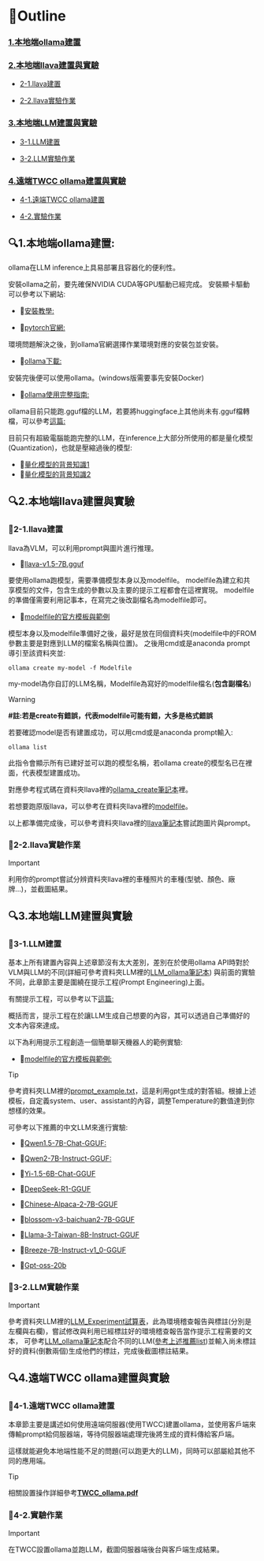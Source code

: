 # 📑Outline
### [1.本地端ollama建置](#i)

### [2.本地端llava建置與實驗](#ii)
  - [2-1.llava建置](#ii-1)
  
  - [2-2.llava實驗作業](#ii-2)
### [3.本地端LLM建置與實驗](#iii)
  - [3-1.LLM建置](#iii-1)
  
  - [3-2.LLM實驗作業](#iii-2)
### [4.遠端TWCC ollama建置與實驗](#iv)
  - [4-1.遠端TWCC ollama建置](#iv-1)
  
  - [4-2.實驗作業](#iv-2)

<a name="i"></a>
## 🔍1.本地端ollama建置:  
ollama在LLM inference上具易部署且容器化的便利性。

安裝ollama之前，要先確保NVIDIA CUDA等GPU驅動已經完成。
安裝顯卡驅動可以參考以下網站:

  - 📝[安裝教學:](https://vocus.cc/article/67015afefd897800016a47e0) 


  - 📝[pytorch官網:](https://pytorch.org/get-started/locally/)

環境問題解決之後，到ollama官網選擇作業環境對應的安裝包並安裝。

  - 📝[ollama下載:](https://ollama.com/download)

安裝完後便可以使用ollama。(windows版需要事先安裝Docker)

  - 📝[ollama使用完整指南:](https://github.com/datawhalechina/handy-ollama/blob/main/docs/C4/2.%20%E5%9C%A8%20Python%20%E4%B8%AD%E4%BD%BF%E7%94%A8%20Ollama%20API.md)


ollama目前只能跑.gguf檔的LLM，若要將huggingface上其他尚未有.gguf檔轉檔，可以參考[這篇:](https://medium.com/playtech/%E4%BD%BF%E7%94%A8llama-cpp%E5%B0%87huggingface-%E5%8F%96%E5%BE%97%E7%9A%84llm%E6%A8%A1%E5%9E%8B%E8%BD%89%E7%82%BA-gguf%E6%A0%BC%E5%BC%8F-879c3bd3505c)

目前只有超級電腦能跑完整的LLM，在inference上大部分所使用的都是量化模型(Quantization)，也就是壓縮過後的模型:

  - 📝[量化模型的背景知識1](https://vocus.cc/article/6803b975fd8978000153e4ad)
  - 📝[量化模型的背景知識2](https://chih-sheng-huang821.medium.com/ai%E6%A8%A1%E5%9E%8B%E5%A3%93%E7%B8%AE%E6%8A%80%E8%A1%93-%E9%87%8F%E5%8C%96-quantization-966505128365)




<a name="ii"></a>
## 🔍2.本地端llava建置與實驗

<a name="ii-1"></a>
### 🚀2-1.llava建置

llava為VLM，可以利用prompt與圖片進行推理。

  - 🤖[llava-v1.5-7B.gguf](https://huggingface.co/second-state/Llava-v1.5-7B-GGUF/tree/main)

要使用ollama跑模型，需要準備模型本身以及modelfile。
modelfile為建立和共享模型的文件，包含生成的參數以及主要的提示工程都會在這裡實現。
modelfile的準備僅需要利用記事本，在寫完之後改副檔名為modelfile即可。

  - 📝[modelfile的官方模板與範例](https://ollama.readthedocs.io/en/modelfile/)



模型本身以及modelfile準備好之後，最好是放在同個資料夾(modelfile中的FROM參數主要是對應到LLM的檔案名稱與位置)。
之後用cmd或是anaconda prompt導引至該資料夾並:
```
ollama create my-model -f Modelfile
```
my-model為你自訂的LLM名稱，Modelfile為寫好的modelfile檔名(**包含副檔名**)

>[!WARNING]
> **#註:若是create有錯誤，代表modelfile可能有錯，大多是格式錯誤**

若要確認model是否有建置成功，可以用cmd或是anaconda prompt輸入:

```
ollama list
```
此指令會顯示所有已建好並可以跑的模型名稱，若ollama create的模型名已在裡面，代表模型建置成功。

對應參考程式碼在資料夾llava裡的[ollama_create筆記本](llava/ollama_create.ipynb)裡。

若想要跑原版llava，可以參考在資料夾llava裡的[modelfile](llava/llava1_6_7b_Q4_vanilla.modelfile)。

以上都準備完成後，可以參考資料夾llava裡的[llava筆記本](llava/llava.ipynb)嘗試跑圖片與prompt。

<a name="ii-2"></a>
### 📌2-2.llava實驗作業
> [!IMPORTANT]
> 利用你的prompt嘗試分辨資料夾llava裡的車種照片的車種(型號、顏色、廠牌...)，並截圖結果。

<a name="iii"></a>
## 🔍3.本地端LLM建置與實驗 

<a name="iii-1"></a>
### 🚀3-1.LLM建置
基本上所有建置內容與上述章節沒有太大差別，差別在於使用ollama API時對於VLM與LLM的不同(詳細可參考資料夾LLM裡的[LLM_ollama筆記本](LLM/LLM_ollama.ipynb))
與前面的實驗不同，此章節主要是圍繞在提示工程(Prompt Engineering)上面。

有關提示工程，可以參考以下[這篇:](https://www.promptingguide.ai/zh)


概括而言，提示工程在於讓LLM生成自己想要的內容，其可以透過自己準備好的文本內容來達成。

以下為利用提示工程創造一個簡單聊天機器人的範例實驗:

  - 📝[modelfile的官方模板與範例:](https://ollama.readthedocs.io/en/modelfile/)


> [!TIP]
> 參考資料夾LLM裡的[prompt_example.txt](LLM/prompt_example.txt)，這是利用gpt生成的對答組。根據上述模板，自定義system、user、assistant的內容，調整Temperature的數值達到你想樣的效果。

<a name="list1"></a>
可參考以下推薦的中文LLM來進行實驗:

  - 🤖[Qwen1.5-7B-Chat-GGUF:](https://huggingface.co/Qwen/Qwen1.5-7B-Chat-GGUF/tree/main)


  - 🤖[Qwen2-7B-Instruct-GGUF:](https://huggingface.co/Qwen/Qwen2-7B-Instruct-GGUF/tree/main)


  - 🤖[Yi-1.5-6B-Chat-GGUF](https://huggingface.co/bartowski/Yi-1.5-6B-Chat-GGUF/tree/main)


  - 🤖[DeepSeek-R1-GGUF](https://huggingface.co/unsloth/DeepSeek-R1-GGUF/tree/main)


  - 🤖[Chinese-Alpaca-2-7B-GGUF](https://huggingface.co/TheBloke/Chinese-Alpaca-2-7B-GGUF/tree/main)


  - 🤖[blossom-v3-baichuan2-7B-GGUF](https://huggingface.co/TheBloke/blossom-v3-baichuan2-7B-GGUF/tree/main)


  - 🤖[Llama-3-Taiwan-8B-Instruct-GGUF](https://huggingface.co/chienweichang/Llama-3-Taiwan-8B-Instruct-GGUF/tree/main)


  - 🤖[Breeze-7B-Instruct-v1_0-GGUF](https://huggingface.co/YC-Chen/Breeze-7B-Instruct-v1_0-GGUF/tree/main)


  - 🤖[Gpt-oss-20b](https://huggingface.co/unsloth/gpt-oss-20b-GGUF/tree/main)


<a name="iii-2"></a>
### 📌3-2.LLM實驗作業
> [!IMPORTANT]
> 參考資料夾LLM裡的[LLM_Experiment試算表](LLM/LLM_Experiment.xlsx)，此為環境稽查報告與標註(分別是左欄與右欄)，嘗試修改與利用已經標註好的環境稽查報告當作提示工程需要的文本，
可參考[LLM_ollama筆記本](LLM/LLM_ollama.ipynb)配合不同的LLM([參考上述推薦list](#list1))並輸入尚未標註好的資料(倒數兩個)生成他們的標註，完成後截圖標註結果。

<a name="iv"></a>
## 🔍4.遠端TWCC ollama建置與實驗
<a name="iv-1"></a>
### 🚀4-1.遠端TWCC ollama建置
本章節主要是講述如何使用遠端伺服器(使用TWCC)建置ollama，並使用客戶端來傳輸prompt給伺服器端，等待伺服器端處理完後將生成的資料傳給客戶端。

這樣就能避免本地端性能不足的問題(可以跑更大的LLM)，同時可以部屬給其他不同的應用端。

> [!TIP]
> 相關設置操作詳細參考[**TWCC_ollama.pdf**](/TWCC_ollama.pdf)

<a name="iv-2"></a>
### 📌4-2.實驗作業
> [!IMPORTANT]
> 在TWCC設置ollama並跑LLM，截圖伺服器端後台與客戶端生成結果。







